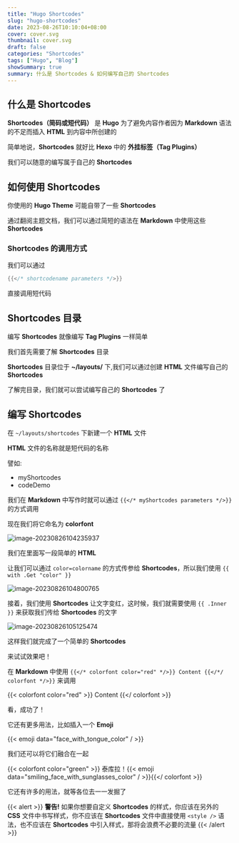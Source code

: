 ```yaml
---
title: "Hugo Shortcodes"
slug: "hugo-shortcodes"
date: 2023-08-26T10:10:04+08:00
cover: cover.svg
thumbnail: cover.svg
draft: false
categories: "Shortcodes"
tags: ["Hugo", "Blog"]
showSummary: true
summary: 什么是 Shortcodes & 如何编写自己的 Shortcodes
---
```


## 什么是 Shortcodes

**Shortcodes（简码或短代码）** 是 **Hugo** 为了避免内容作者因为 **Markdown** 语法的不足而插入 **HTML** 到内容中所创建的

简单地说，**Shortcodes** 就好比 **Hexo** 中的 **外挂标签（Tag Plugins）**

我们可以随意的编写属于自己的 **Shortcodes**

## 如何使用 Shortcodes

你使用的 **Hugo Theme** 可能自带了一些 **Shortcodes**

通过翻阅主题文档，我们可以通过简短的语法在 **Markdown** 中使用这些 **Shortcodes**

### Shortcodes 的调用方式

我们可以通过

```go
{{</* shortcodename parameters */>}}
```



直接调用短代码

## Shortcodes 目录

编写 **Shortcodes** 就像编写 **Tag Plugins** 一样简单

我们首先需要了解 **Shortcodes** 目录

**Shortcodes** 目录位于 **~/layouts/** 下,我们可以通过创建 **HTML** 文件编写自己的 **Shortcodes**

了解完目录，我们就可以尝试编写自己的 **Shortcodes** 了

## 编写 Shortcodes

在  `~/layouts/shortcodes`  下新建一个 **HTML** 文件

**HTML** 文件的名称就是短代码的名称

譬如: 

* myShortcodes
* codeDemo

我们在 **Markdown** 中写作时就可以通过 `{{</* myShortcodes parameters */>}}` 的方式调用

现在我们将它命名为 **colorfont**

![image-20230826104235937](https://rmt.ladydaily.com/fetch/hajeekn/storage/202308261042959.png)

我们在里面写一段简单的 **HTML** 

让我们可以通过 `color=colorname` 的方式传参给 **Shortcodes**，所以我们使用  `{{ with .Get "color" }}`

![image-20230826104800765](https://rmt.ladydaily.com/fetch/hajeekn/storage/202308261048844.png)

接着，我们使用 **Shortcodes** 让文字变红，这时候，我们就需要使用 `{{ .Inner }}` 来获取我们传给 **Shortcodes** 的文字

![image-20230826105125474](https://rmt.ladydaily.com/fetch/hajeekn/storage/202308261051551.png)

这样我们就完成了一个简单的 **Shortcodes**

来试试效果吧！

在 **Markdown** 中使用 `{{</* colorfont color="red" */>}} Content {{</*/ colorfont */>}}` 来调用

{{< colorfont color="red" >}} Content {{</ colorfont >}}

看，成功了！

它还有更多用法，比如插入一个 **Emoji**

{{< emoji data="face_with_tongue_color" / >}}

我们还可以将它们融合在一起

{{< colorfont color="green" >}} 泰库拉！{{< emoji data="smiling_face_with_sunglasses_color" / >}}{{</ colorfont >}}

它还有许多的用法，就等各位去一一发掘了

{{< alert >}}
**警告!** 如果你想要自定义 **Shortcodes** 的样式，你应该在另外的 **CSS** 文件中书写样式，你不应该在 **Shortcodes** 文件中直接使用  `<style />` 语法，也不应该在 **Shortcodes** 中引入样式，那将会浪费不必要的流量
{{< /alert >}}
